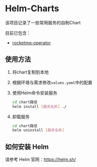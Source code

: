 # Helm-Charts
该项目记录了一些常用服务的自制Chart

目前已包含：
- [rocketmq-operator](./rocketmq-operator)

## 使用方法
1. 将chart复制到本地

2. 根据环境与需求修改`values.yaml`中的配置

3. 使用Helm命令安装服务
    ```bash
    cd chart路径
    helm install [服务名称] ./
    ```
4. 卸载服务
    ```bash
    cd chart路径
    helm uninstall [服务名称]
    ```


## 如何安装 Helm
请参考 Helm 官网：https://helm.sh/